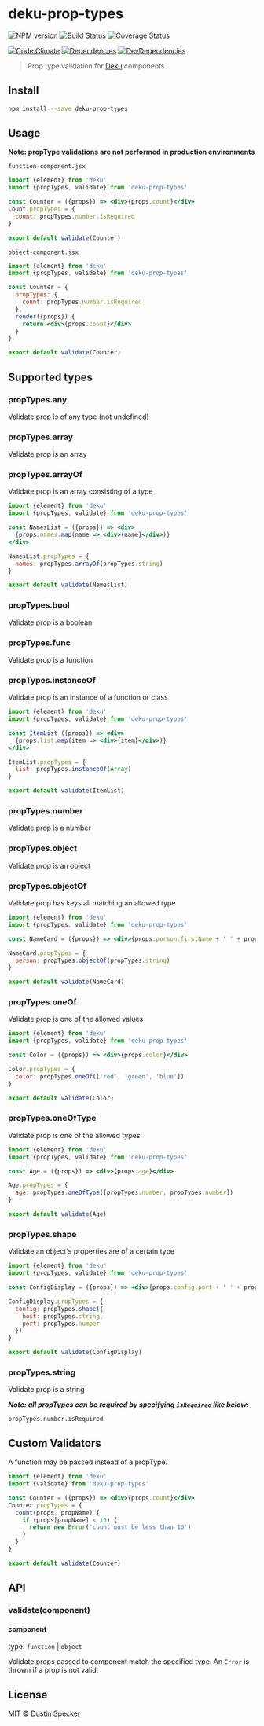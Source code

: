 # deku-prop-types

[![NPM version](https://badge.fury.io/js/deku-prop-types.svg)](http://badge.fury.io/js/deku-prop-types) [![Build Status](https://travis-ci.org/dustinspecker/deku-prop-types.svg?branch=master)](https://travis-ci.org/dustinspecker/deku-prop-types) [![Coverage Status](https://img.shields.io/coveralls/dustinspecker/deku-prop-types.svg)](https://coveralls.io/r/dustinspecker/deku-prop-types?branch=master)

[![Code Climate](https://codeclimate.com/github/dustinspecker/deku-prop-types/badges/gpa.svg)](https://codeclimate.com/github/dustinspecker/deku-prop-types) [![Dependencies](https://david-dm.org/dustinspecker/deku-prop-types.svg)](https://david-dm.org/dustinspecker/deku-prop-types/#info=dependencies&view=table) [![DevDependencies](https://david-dm.org/dustinspecker/deku-prop-types/dev-status.svg)](https://david-dm.org/dustinspecker/deku-prop-types/#info=devDependencies&view=table)

> Prop type validation for [Deku](https://github.com/dekujs/deku) components

## Install

```bash
npm install --save deku-prop-types
```

## Usage

**Note: propType validations are not performed in production environments**

`function-component.jsx`
```jsx
import {element} from 'deku'
import {propTypes, validate} from 'deku-prop-types'

const Counter = ({props}) => <div>{props.count}</div>
Count.propTypes = {
  count: propTypes.number.isRequired
}

export default validate(Counter)
```

`object-component.jsx`
```jsx
import {element} from 'deku'
import {propTypes, validate} from 'deku-prop-types'

const Counter = {
  propTypes: {
    count: propTypes.number.isRequired
  },
  render({props}) {
    return <div>{props.count}</div>
  }
}

export default validate(Counter)
```

## Supported types
### propTypes.any
Validate prop is of any type (not undefined)
### propTypes.array
Validate prop is an array

### propTypes.arrayOf
Validate prop is an array consisting of a type

```jsx
import {element} from 'deku'
import {propTypes, validate} from 'deku-prop-types'

const NamesList = ({props}) => <div>
  {props.names.map(name => <div>{name}</div>)}
</div>

NamesList.propTypes = {
  names: propTypes.arrayOf(propTypes.string)
}

export default validate(NamesList)
```

### propTypes.bool
Validate prop is a boolean
### propTypes.func
Validate prop is a function

### propTypes.instanceOf
Validate prop is an instance of a function or class

```jsx
import {element} from 'deku'
import {propTypes, validate} from 'deku-prop-types'

const ItemList ({props}) => <div>
  {props.list.map(item => <div>{item}</div>)}
</div>

ItemList.propTypes = {
  list: propTypes.instanceOf(Array)
}

export default validate(ItemList)
```

### propTypes.number
Validate prop is a number
### propTypes.object
Validate prop is an object

### propTypes.objectOf
Validate prop has keys all matching an allowed type

```jsx
import {element} from 'deku'
import {propTypes, validate} from 'deku-prop-types'

const NameCard = ({props}) => <div>{props.person.firstName + ' ' + props.person.lastName}</div>

NameCard.propTypes = {
  person: propTypes.objectOf(propTypes.string)
}

export default validate(NameCard)
```

### propTypes.oneOf
Validate prop is one of the allowed values

```jsx
import {element} from 'deku'
import {propTypes, validate} from 'deku-prop-types'

const Color = ({props}) => <div>{props.color}</div>

Color.propTypes = {
  color: propTypes.oneOf(['red', 'green', 'blue'])
}

export default validate(Color)
```

### propTypes.oneOfType
Validate prop is one of the allowed types

```jsx
import {element} from 'deku'
import {propTypes, validate} from 'deku-prop-types'

const Age = ({props}) => <div>{props.age}</div>

Age.propTypes = {
  age: propTypes.oneOfType([propTypes.number, propTypes.number])
}

export default validate(Age)
```

### propTypes.shape
Validate an object's properties are of a certain type

```jsx
import {element} from 'deku'
import {propTypes, validate} from 'deku-prop-types'

const ConfigDisplay = ({props}) => <div>{props.config.port + ' ' + props.config.host}</div>

ConfigDisplay.propTypes = {
  config: propTypes.shape({
    host: propTypes.string,
    port: propTypes.number
  })
}

export default validate(ConfigDisplay)
```

### propTypes.string
Validate prop is a string


***Note: all propTypes can be required by specifying `isRequired` like below:***

`propTypes.number.isRequired`

## Custom Validators
A function may be passed instead of a propType.

```jsx
import {element} from 'deku'
import {validate} from 'deku-prop-types'

const Counter = ({props}) => <div>{props.count}</div>
Counter.propTypes = {
  count(props, propName) {
    if (props[propName] < 10) {
      return new Error('count must be less than 10')
    }
  }
}

export default validate(Counter)
```

## API
### validate(component)
#### component
type: `function` | `object`

Validate props passed to component match the specified type. An `Error` is thrown if a prop is not valid.

## License
MIT © [Dustin Specker](https://github.com/dustinspecker)
